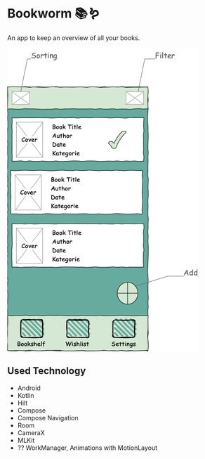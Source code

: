 # Bookworm 📚🪱

An app to keep an overview of all your books.    

![wireframe](https://github.com/camina-apps/Bookworm/blob/main/Untitled%20Diagram.jpg "Logo Title Text 1")


## Used Technology
- Android
- Kotlin
- Hilt
- Compose
- Compose Navigation
- Room
- CameraX
- MLKit
- ?? WorkManager, Animations with MotionLayout
